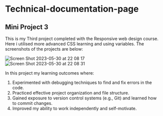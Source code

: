 # Technical-documentation-page

## Mini Project 3

This is my Third project completed with the Responsive web design course. Here i utilised more advanced CSS learning and using variables.
The screenshots of the projects are below:

![Screen Shot 2023-05-30 at 22 08 17](https://github.com/NasraHussein3/Technical-documentation-page/assets/131040199/597abab9-7148-4e97-aa99-6785d513df88)
![Screen Shot 2023-05-30 at 22 08 31](https://github.com/NasraHussein3/Technical-documentation-page/assets/131040199/44716adf-e661-48c3-8910-8520368fd3e9)

In this project my learning outcomes where:
1. Experimented with debugging techniques to find and fix errors in the code.
2. Practiced effective project organization and file structure.
3. Gained exposure to version control systems (e.g., Git) and learned how to commit changes.
4. Improved my ability to work independently and self-motivate.
